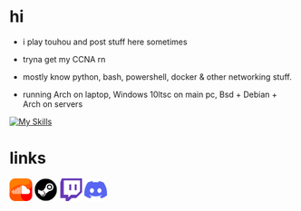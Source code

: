 # hi

- i play touhou and post stuff here sometimes

- tryna get my CCNA rn

- mostly know python, bash, powershell, docker & other networking stuff. 

- running Arch on laptop, Windows 10ltsc on main pc, Bsd + Debian + Arch on servers

[![My Skills](https://skillicons.dev/icons?i=arch,python,bash,neovim,linux,powershell,windows,docker)](https://skillicons.dev)



# links

[<img  width="40px" src="assets/soundcloud.png" />](https://soundcloud.com/fruit-salad-162533379/likes)
[<img  width="40px" src="assets/steam.png" />](https://steamcommunity.com/profiles/76561198983419915/)
[<img  width="40px" src="assets/twitch.png" />](https://www.twitch.tv/fruitsaladchan)
[<img  width="40px" src="assets/discord.png" />](https://discordapp.com/users/496431451588395021)


